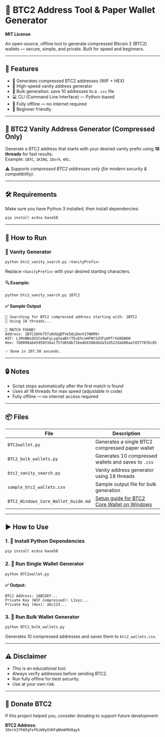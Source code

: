 # 🔐 BTC2 Address Tool & Paper Wallet Generator
**MIT License**

An open-source, offline tool to generate compressed Bitcoin 2 (BTC2) wallets — secure, simple, and private. Built for speed and beginners.

---

## 🧰 Features

- 🔑 Generates compressed BTC2 addresses (WIF + HEX)  
- 🎯 High-speed vanity address generator  
- 📄 Bulk generation: save 10 addresses to a `.csv` file  
- 💻 CLI (Command Line Interface) — Python-based  
- 💯 Fully offline — no internet required  
- 🧠 Beginner friendly  

---

## 🎯 BTC2 Vanity Address Generator (Compressed Only)

Generate a BTC2 address that starts with your desired vanity prefix using **18 threads** for fast results.  
Example: `1BTC`, `1KING`, `1Dork`, etc.

⚠️ *Supports compressed BTC2 addresses only (for modern security & compatibility).*

---

## 🛠 Requirements

Make sure you have Python 3 installed, then install dependencies:

```bash
pip install ecdsa base58
```

---

## 🚀 How to Run

### 🧪 Vanity Generator

```bash
python btc2_vanity_search.py <VanityPrefix>
```

Replace `<VanityPrefix>` with your desired starting characters.

#### 🔍 Example:

```bash
python btc2_vanity_search.py 1BTC2
```

#### ✅ Sample Output

```
🚀 Searching for BTC2 compressed address starting with: 1BTC2
🧵 Using 18 threads...

🎯 MATCH FOUND!
Address: 1BTC26hk75TsKUUgBTVe58LDmntS7WKM9r
WIF: L1MnNNzdS5Co9wFyLygnoaBtrTEvEhcoHFWt5d3FymPfrVoN5W6H
Hex: 7b8090ab45950316ac75fd654b71be4b9380dbda31d522dab06aa7d377876c85

✅ Done in 207.58 seconds.
```

---

## 🔒 Notes

- Script stops automatically after the first match is found  
- Uses all 18 threads for max speed (adjustable in code)  
- Fully offline — no internet access required  

---

## 📦 Files

| File                          | Description                                                        |
|-------------------------------|--------------------------------------------------------------------|
| `BTC2wallet.py`               | Generates a single BTC2 compressed paper wallet                    |
| `BTC2_bulk_wallets.py`        | Generates 10 compressed wallets and saves to `.csv`                |
| `btc2_vanity_search.py`       | Vanity address generator using 18 threads                          |
| `sample_btc2_wallets.csv`     | Sample output file for bulk generation                             |
| `BTC2_Windows_Core_Wallet_Guide.md` | [Setup guide for BTC2 Core Wallet on Windows](./BTC2_Windows_Core_Wallet_Guide.md) |

---

## ▶️ How to Use

### 1. 🐍 Install Python Dependencies

```bash
pip install ecdsa base58
```

### 2. 🔐 Run Single Wallet Generator

```bash
python BTC2wallet.py
```

#### ✅ Output:

```
BTC2 Address: 1ABCDEF...
Private Key (WIF Compressed): L1xyz...
Private Key (Hex): abc123...
```

### 3. 📁 Run Bulk Wallet Generator

```bash
python BTC2_bulk_wallets.py
```

Generates 10 compressed addresses and saves them to `btc2_wallets.csv`.

---

## ⚠️ Disclaimer

- This is an educational tool.  
- Always verify addresses before sending BTC2.  
- Run fully offline for best security.  
- Use at your own risk.  

---

## 💸 Donate BTC2

If this project helped you, consider donating to support future development:

**BTC2 Address:**  
`1Dork37FWZqFefKiW9yGVKFqNkmKRU8qyh`
